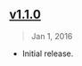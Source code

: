 ## [v1.1.0]
> Jan 1, 2016

- Initial release.

[v1.1.0]: https://github.com/rstacuz/deku-memoize/tree/v1.1.0
